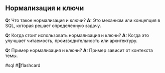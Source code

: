 ## Нормализация и ключи

**Q:** Что такое нормализация и ключи?
**A:** Это механизм или концепция в SQL, которая решает определённую задачу.

**Q:** Когда стоит использовать нормализация и ключи?
**A:** Когда это улучшает читаемость, производительность или архитектуру.

**Q:** Пример нормализация и ключи?
**A:** Пример зависит от контекста темы.

#sql #🧠flashcard
